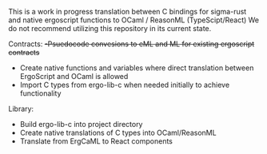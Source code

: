 This is a work in progress translation between C bindings for sigma-rust and native ergoscript functions to OCaml / ReasonML (TypeScipt/React)
We do not recommend utilizing this repository in its current state.

Contracts:
~~-Psuedocode convesions to eML and ML for existing ergoscript contracts~~
- Create native functions and variables where direct translation between ErgoScript and OCaml is allowed
- Import C types from ergo-lib-c when needed initially to achieve functionality

Library:
- Build ergo-lib-c into project directory
- Create native translations of C types into OCaml/ReasonML
- Translate from ErgCaML to React components
